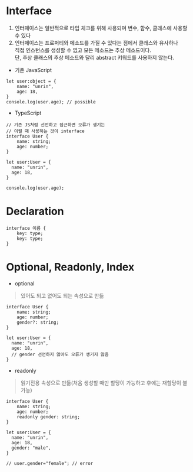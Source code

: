 # Interface
1. 인터페이스는 일반적으로 타입 체크를 위해 사용되며 변수, 함수, 클래스에 사용할 수 있다
2. 인터페이스는 프로퍼티와 메소드를 가질 수 있다는 점에서 클래스와 유사하나  
   직접 인스턴스를 생성할 수 없고 모든 메소드는 추상 메소드이다.  
   단, 추상 클래스의 추상 메소드와 달리 abstract 키워드를 사용하지 않는다.

* 기존 JavaScript
```
let user:object = {
    name: "unrin",
    age: 18,
}
console.log(user.age); // possible
```

* TypeScript
```
// 기존 JS처럼 선언하고 접근하면 오류가 생기는
// 이럴 때 사용하는 것이 interface
interface User {
    name: string;
    age: number;
}

let user:User = {
  name: "unrin",
  age: 18,
}

console.log(user.age);
```

# Declaration
```
interface 이름 {
    key: type;
    key: type;
}
```

# Optional, Readonly, Index
* optional
> 있어도 되고 없어도 되는 속성으로 만듦    
```
interface User {
    name: string;
    age: number;
    gender?: string;
}

let user:User = {
  name: "unrin",
  age: 18,
  // gender 선언하지 않아도 오류가 생기지 않음
}
```

* readonly
> 읽기전용 속성으로 만듦(처음 생성할 때만 할당이 가능하고 후에는 재할당이 불가능)
```
interface User {
    name: string;
    age: number;
    readonly gender: string;
}

let user:User = {
  name: "unrin",
  age: 18,
  gender: "male",
}

// user.gender="female"; // error
```
